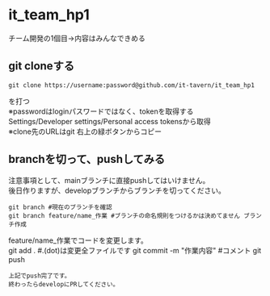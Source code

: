 # it_team_hp1
チーム開発の1個目->内容はみんなできめる
## git cloneする
```
git clone https://username:password@github.com/it-tavern/it_team_hp1
```
を打つ  
※passwordはloginパスワードではなく、tokenを取得する  
Settings/Developer settings/Personal access tokensから取得  
※clone先のURLはgit 右上の緑ボタンからコピー

## branchを切って、pushしてみる
注意事項として、mainブランチに直接pushしてはいけません。  
後日作りますが、developブランチからブランチを切ってください。
```
git branch #現在のブランチを確認
git branch feature/name_作業 #ブランチの命名規則をつけるかは決めてません ブランチ作成
```
feature/name_作業でコードを変更します。  
git add . #.(dot)は変更全ファイルです
git commit -m "作業内容" #コメント
git push
```
上記でpush完了です。  
終わったらdevelopにPRしてください。
